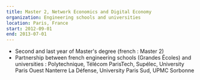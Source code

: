 ```yaml
---
title: Master 2, Network Economics and Digital Economy
organization: Engineering schools and universities
location: Paris, France
start: 2012-09-01
end: 2013-07-01
---
```


* Second and last year of Master's degree (french : Master 2)  
* Partnership between french engineering schools (Grandes Écoles) and universities :
Polytechnique, Télécom ParisTech, Supélec, 
University Paris Ouest Nanterre La Défense, University Paris Sud, UPMC Sorbonne  

